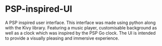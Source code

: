 # PSP-inspired-UI
A PSP inspired user interface. This interface was made using python along with the Kivy library. Featuring a music player, customisable background as well as a clock which was inspired by the PSP Go clock. The UI is intended to provide a visually pleasing and immersive experience.

